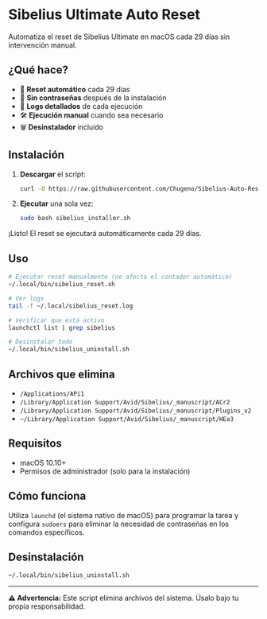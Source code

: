 # Sibelius Ultimate Auto Reset

Automatiza el reset de Sibelius Ultimate en macOS cada 29 días sin intervención manual.

## ¿Qué hace?

- 🔄 **Reset automático** cada 29 días
- 🚫 **Sin contraseñas** después de la instalación
- 📝 **Logs detallados** de cada ejecución
- 🛠️ **Ejecución manual** cuando sea necesario
- 🗑️ **Desinstalador** incluido

## Instalación

1. **Descargar** el script:
   ```bash
   curl -O https://raw.githubusercontent.com/Chugeno/Sibelius-Auto-Reset/main/sibelius_installer.sh
   ```
   
2. **Ejecutar** una sola vez:
   ```bash
   sudo bash sibelius_installer.sh
   ```

¡Listo! El reset se ejecutará automáticamente cada 29 días.

## Uso

```bash
# Ejecutar reset manualmente (no afecta el contador automático)
~/.local/bin/sibelius_reset.sh

# Ver logs
tail -f ~/.local/sibelius_reset.log

# Verificar que está activo
launchctl list | grep sibelius

# Desinstalar todo
~/.local/bin/sibelius_uninstall.sh
```

## Archivos que elimina

- `/Applications/APi1`
- `/Library/Application Support/Avid/Sibelius/_manuscript/ACr2`
- `/Library/Application Support/Avid/Sibelius/_manuscript/Plugins_v2`
- `~/Library/Application Support/Avid/Sibelius/_manuscript/HEa3`

## Requisitos

- macOS 10.10+
- Permisos de administrador (solo para la instalación)

## Cómo funciona

Utiliza `launchd` (el sistema nativo de macOS) para programar la tarea y configura `sudoers` para eliminar la necesidad de contraseñas en los comandos específicos.

## Desinstalación

```bash
~/.local/bin/sibelius_uninstall.sh
```

---

**⚠️ Advertencia:** Este script elimina archivos del sistema. Úsalo bajo tu propia responsabilidad.
